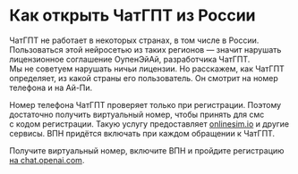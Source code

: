 # Как открыть ЧатГПТ из России

ЧатГПТ не работает в некоторых странах, в том числе в России. Пользоваться этой нейросетью из таких регионов — значит нарушать лицензионное соглашение ОупенЭйАй, разработчика ЧатГПТ. Мы не советуем нарушать ничьи лицензии. Но расскажем, как ЧатГПТ определяет, из какой страны его пользователь.
Он смотрит на номер телефона и на Ай-Пи.

Номер телефона ЧатГПТ проверяет только при регистрации. Поэтому достаточно получить виртуальный номер, чтобы принять для смс с кодом регистрации. Такую услугу предоставляет [onlinesim.io](https://onlinesim.io/) и другие сервисы. ВПН придётся включать при каждом обращении к ЧатГПТ.

Получите виртуальный номер, включите ВПН и пройдите регистрацию [на chat.openai.com](https://chat.openai.com/).
